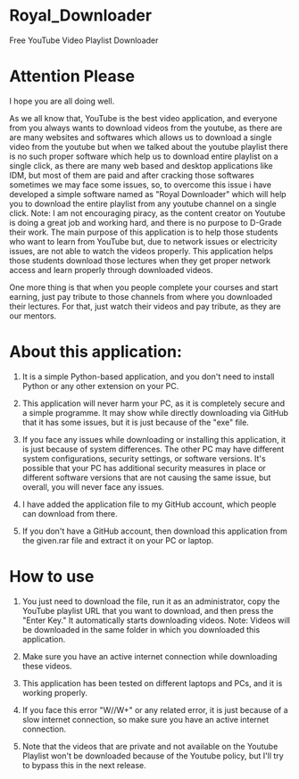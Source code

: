 # Royal_Downloader

Free YouTube Video Playlist Downloader

# Attention Please

I hope you are all doing well.

As we all know that, YouTube is the best video application, and everyone from you always wants to download videos from the youtube, as there are are many websites and softwares which allows us to download a single video from the youtube but when we talked about the youtube playlist there is no such proper software which help us to download entire playlist on a single click, as there are many web based and desktop applications like IDM, but most of them are paid and after cracking those softwares sometimes we may face some issues, so, to overcome this issue i have developed a simple software named as "Royal Downloader" which will help you to download the entire playlist from any youtube channel on a single click.
Note: I am not encouraging piracy, as the content creator on Youtube is doing a great job and working hard, and there is no purpose to D-Grade their work. The main purpose of this application is to help those students who want to learn from YouTube but, due to network issues or electricity issues, are not able to watch the videos properly. This application helps those students download those lectures when they get proper network access and learn properly through downloaded videos.

One more thing is that when you people complete your courses and start earning, just pay tribute to those channels from where you downloaded their lectures. For that, just watch their videos and pay tribute, as they are our mentors.

# About this application:

1. It is a simple Python-based application, and you don't need to install Python or any other extension on your PC.

2. This application will never harm your PC, as it is completely secure and a simple programme. It may show while directly downloading via GitHub that it has some issues, but it is just because of the "exe" file.

3. If you face any issues while downloading or installing this application, it is just because of system differences. The other PC may have different system configurations, security settings, or software versions. It's possible that your PC has additional security measures in place or different software versions that are not causing the same issue, but overall, you will never face any issues.

4. I have added the application file to my GitHub account, which people can download from there.

5. If you don't have a GitHub account, then download this application from the given.rar file and extract it on your PC or laptop.

# How to use

1. You just need to download the file, run it as an administrator, copy the YouTube playlist URL that you want to download, and then press the "Enter Key." It automatically starts downloading videos. Note: Videos will be downloaded in the same folder in which you downloaded this application.

2. Make sure you have an active internet connection while downloading these videos.

3. This application has been tested on different laptops and PCs, and it is working properly.

4. If you face this error "W//W+" or any related error, it is just because of a slow internet connection, so make sure you have an active internet connection.

8. Note that the videos that are private and not available on the Youtube Playlist won't be downloaded because of the Youtube policy, but I'll try to bypass this in the next release.
